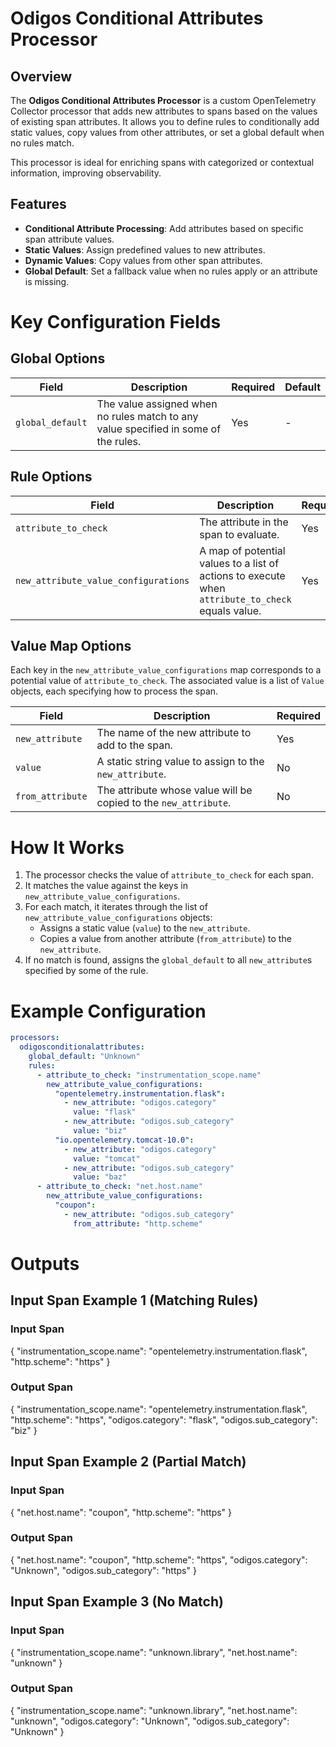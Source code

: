 # **Odigos Conditional Attributes Processor**

## Overview

The **Odigos Conditional Attributes Processor** is a custom OpenTelemetry Collector processor that adds new attributes to spans based on the values of existing span attributes. It allows you to define rules to conditionally add static values, copy values from other attributes, or set a global default when no rules match.

This processor is ideal for enriching spans with categorized or contextual information, improving observability.

## Features

- **Conditional Attribute Processing**: Add attributes based on specific span attribute values.
- **Static Values**: Assign predefined values to new attributes.
- **Dynamic Values**: Copy values from other span attributes.
- **Global Default**: Set a fallback value when no rules apply or an attribute is missing.

# Key Configuration Fields

## Global Options

| Field           | Description                                     | Required | Default   |
|------------------|-------------------------------------------------|----------|-----------|
| `global_default` | The value assigned when no rules match to any value specified in some of the rules.         | Yes       | - |

## Rule Options

| Field               | Description                                                               | Required |
|----------------------|---------------------------------------------------------------------------|----------|
| `attribute_to_check` | The attribute in the span to evaluate.                                   | Yes      |
| `new_attribute_value_configurations`             | A map of potential values to a list of actions to execute when `attribute_to_check` equals value.                | Yes      |

## Value Map Options

Each key in the `new_attribute_value_configurations` map corresponds to a potential value of `attribute_to_check`. The associated value is a list of `Value` objects, each specifying how to process the span.

| Field            | Description                                                                | Required |
|-------------------|----------------------------------------------------------------------------|----------|
| `new_attribute`  | The name of the new attribute to add to the span.                          | Yes      |
| `value`          | A static string value to assign to the `new_attribute`.                   | No       |
| `from_attribute` | The attribute whose value will be copied to the `new_attribute`.          | No       |

# How It Works

1. The processor checks the value of `attribute_to_check` for each span.
2. It matches the value against the keys in `new_attribute_value_configurations`.
3. For each match, it iterates through the list of `new_attribute_value_configurations` objects:
   - Assigns a static value (`value`) to the `new_attribute`.
   - Copies a value from another attribute (`from_attribute`) to the `new_attribute`.
4. If no match is found, assigns the `global_default` to all `new_attribute`s specified by some of the rule.

# Example Configuration
```yaml
processors:
  odigosconditionalattributes:
    global_default: "Unknown"
    rules:
      - attribute_to_check: "instrumentation_scope.name"
        new_attribute_value_configurations:
          "opentelemetry.instrumentation.flask":
            - new_attribute: "odigos.category"
              value: "flask"
            - new_attribute: "odigos.sub_category"
              value: "biz"
          "io.opentelemetry.tomcat-10.0":
            - new_attribute: "odigos.category"
              value: "tomcat"
            - new_attribute: "odigos.sub_category"
              value: "baz"
      - attribute_to_check: "net.host.name"
        new_attribute_value_configurations:
          "coupon":
            - new_attribute: "odigos.sub_category"
              from_attribute: "http.scheme"
```

# Outputs

## Input Span Example 1 (Matching Rules)

### Input Span

{
    "instrumentation_scope.name": "opentelemetry.instrumentation.flask",
    "http.scheme": "https"
}

### Output Span

{
    "instrumentation_scope.name": "opentelemetry.instrumentation.flask",
    "http.scheme": "https",
    "odigos.category": "flask",
    "odigos.sub_category": "biz"
}

## Input Span Example 2 (Partial Match)

### Input Span

{
    "net.host.name": "coupon",
    "http.scheme": "https"
}

### Output Span

{
    "net.host.name": "coupon",
    "http.scheme": "https",
    "odigos.category": "Unknown",
    "odigos.sub_category": "https"
}

## Input Span Example 3 (No Match)

### Input Span

{
    "instrumentation_scope.name": "unknown.library",
    "net.host.name": "unknown"
}

### Output Span

{
    "instrumentation_scope.name": "unknown.library",
    "net.host.name": "unknown",
    "odigos.category": "Unknown",
    "odigos.sub_category": "Unknown"
}
